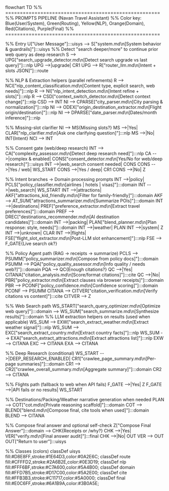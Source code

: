 flowchart TD
  %% =====================================================
  %% PROMPTS PIPELINE (Navan Travel Assistant)
  %% Color key: Blue(User/System), Green(Routing), Yellow(NLP), Orange(Domain), Red(Citations), Purple(Final)
  %% =====================================================

  %% Entry
  U["User Message"]:::uisys --> S["system.md\n[System behavior & guardrails]"]:::uisys
  %% Detect "search deeper/more" to continue prior web query as deep research
  S --> UPG["search_upgrade_detector.md\n[Detect search upgrade vs last query]"]:::nlp
  UPG -->|upgrade| CR1
  UPG --> R["router_llm.md\n[Intent + slots JSON]"]:::route

  %% NLP & Extraction helpers (parallel refinements)
  R --> NCI["nlp_content_classification.md\n[Content type, explicit search, web needs]"]:::nlp
  R --> NI["nlp_intent_detection.md\n[Intent refine + slots]"]:::nlp
  R --> CSD["context_switch_detector.md\n[Detect context change]"]:::nlp
  CSD --> INT
  NI --> CPARSE["city_parser.md\n[City parsing & normalization]"]:::nlp
  NI --> ODEX["origin_destination_extractor.md\n[Flight origin/destination]"]:::nlp
  NI --> DPARSE["date_parser.md\n[Dates/month inference]"]:::nlp

  %% Missing-slot clarifier
  NI --> MS{Missing slots?}
  MS -->|Yes| CLAR["nlp_clarifier.md\n[Ask one clarifying question]"]:::nlp
  MS -->|No| INT{Intent}
  NCI --> INT

  %% Consent gate (web/deep research)
  INT --> CA["complexity_assessor.md\n[Detect deep research need]"]:::nlp
  CA -->|complex &amp; enabled| CONS["consent_detector.md\n[Yes/No for web/deep research]"]:::uisys
  INT -->|web_search consent needed| CONS
  CONS -->|Yes / web| WS_START
  CONS -->|Yes / deep| CR1
  CONS -->|No| Z

  %% Intent branches → Domain processing prompts
  INT -->|policy| PCLS["policy_classifier.md\n[airlines | hotels | visas]"]:::domain
  INT -->|web_search| WS_START
  INT -->|attractions| AKF["attractions_kid_friendly.md\n[Filter for family-friendly]"]:::domain
  AKF --> AT_SUM["attractions_summarizer.md\n[Summarize POIs]"]:::domain
  INT -->|destinations| PREF["preference_extractor.md\n[Extract travel preferences]"]:::domain
  PREF --> DREC["destinations_recommender.md\n[AI destination candidates]"]:::domain
  INT -->|packing| PLAN["blend_planner.md\n[Plan response: style, needs]"]:::domain
  INT -->|weather| PLAN
  INT -->|system| Z
  INT -->|unknown| CLAR
  INT -->|flights| FSE["flight_slot_extractor.md\n[Post-LLM slot enhancement]"]:::nlp
  FSE --> F_GATE{Live search ok?}

  %% Policy Agent path (RAG → receipts → summarize)
  PCLS --> PSUMM["policy_summarizer.md\n[Compose from policy docs]"]:::domain
  PSUMM --> PQA["policy_quality_assessor.md\n[Info quality / needs web?]"]:::domain
  PQA --> QC{Enough citations?}
  QC -->|Yes| CITANA["citation_analysis.md\n[Score/format citations]"]:::cite
  QC -->|No| PBR["policy_extractor.md\n[Extract clauses via browser receipts]"]:::domain
  PBR --> PCONF["policy_confidence.md\n[Confidence scoring]"]:::domain
  PCONF --> PSUMM
  CITANA --> CITVER["citation_verification.md\n[Verify citations vs content]"]:::cite
  CITVER --> Z

  %% Web Search path
  WS_START["search_query_optimizer.md\n[Optimize web query]"]:::domain --> WS_SUM["search_summarize.md\n[Synthesize results]"]:::domain
  %% LLM extraction helpers on results (used when applicable)
  WS_SUM --> EXW["search_extract_weather.md\n[Extract weather signal]"]:::nlp
  WS_SUM --> EXC["search_extract_country.md\n[Extract country facts]"]:::nlp
  WS_SUM --> EXA["search_extract_attractions.md\n[Extract attractions list]"]:::nlp
  EXW --> CITANA
  EXC --> CITANA
  EXA --> CITANA

  %% Deep Research (conditional)
  WS_START -->|DEEP_RESEARCH_ENABLED| CR1["crawlee_page_summary.md\n[Per-page summaries]"]:::domain
  CR1 --> CR2["crawlee_overall_summary.md\n[Aggregate summary]"]:::domain
  CR2 --> CITANA

  %% Flights path (fallback to web when API fails)
  F_GATE -->|Yes| Z
  F_GATE -->|API fails or no results| WS_START

  %% Destinations/Packing/Weather narrative generation when needed
  PLAN --> COT["cot.md\n[Private reasoning scaffold]"]:::domain
  COT --> BLEND["blend.md\n[Compose final, cite tools when used]"]:::domain
  BLEND --> CITANA

  %% Compose final answer and optional self-check
  Z["Compose Final Answer"]:::domain --> CHK{Receipts or /why?}
  CHK -->|Yes| VER["verify.md\n[Final answer audit]"]:::final
  CHK -->|No| OUT
  VER --> OUT
  OUT["Return to user"]:::uisys

  %% Classes (colors)
  classDef uisys fill:#D8E8FF,stroke:#1E64D3,color:#0A2E6C;
  classDef route fill:#CFFFD2,stroke:#2A6B2E,color:#0E3D19;
  classDef nlp fill:#FFF6BF,stroke:#C7A600,color:#5A4B00;
  classDef domain fill:#FFD7B5,stroke:#D17C00,color:#5A2E00;
  classDef cite fill:#FFB3B3,stroke:#C11717,color:#5A0000;
  classDef final fill:#E0C6FF,stroke:#6A1B9A,color:#3B0A5E;
